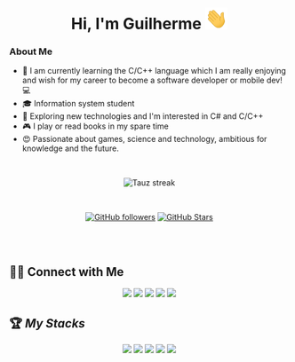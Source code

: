 <!-- <img src="https://raw.githubusercontent.com/Gui-guimaraes/Gui-guimaraes/main/images/gif2.gif" width="100%"> -->

<h1 align="center">Hi, I'm Guilherme <img  src="https://raw.githubusercontent.com/Gui-guimaraes/Gui-guimaraes/main/images/Hi.gif" width="40"> </h1>


 ### About Me 
- 🔭 I am currently learning the C/C++ language which I am really enjoying and wish for my career to become a software developer or mobile dev! 💻
- 🎓 Information system student
- 🤔 Exploring new technologies and I'm interested in C# and C/C++
- 🎮 I play or read books in my spare time
- 😍 Passionate about games, science and technology, ambitious for knowledge and the future.

<br/>
<p align="center">
 <img title="🔥 Get streak stats for your profile at git.io/streak-stats" alt="Tauz streak" src="https://github-readme-streak-stats.herokuapp.com/?user=guilhqueiroz&theme=black-ice&hide_border=true&stroke=0000&background=060A0CD0"/>
</p>
<br/>


<div align="center">
 
  [![GitHub followers](https://img.shields.io/github/followers/Guilhqueiroz?logo=GitHub&style=for-the-badge)](https://github.com/GuilhQueiroz?tab=followers) [![GitHub Stars](https://img.shields.io/github/stars/Guilhqueiroz?logo=github&style=for-the-badge)](https://github.com/GuilhQueiroz)

</div>
<!--
## 📊 My Github Stats
<!--
<br/>
<a href="https://github.com/guilhqueiroz"><img alt="guilh Github Stats" height="180em" src="https://github-readme-stats.vercel.app/api?username=guilhqueiroz&show_icons=true&count_private=true&theme=react&hide_border=true&bg_color=0D1117"/></a>
<a href="https://github.com/guilhqueiroz"><img alt="guilh Top Languages" height="180em" src="https://github-readme-stats.vercel.app/api/top-langs/?username=guilhqueiroz&langs_count=10&count_private=true&layout=compact&theme=react&hide_border=true&bg_color=0D1117&hide=javascript"/></a>
<br/>
<b>Note:</b> Top languages is only a metric of the languages my public code consists of and doesn't reflect experience or skill level.
-->
<br/>
<br/>

## 🤝🏻 Connect with Me
<p align="center">
 <a href="https://www.linkedin.com/in/guilhqueiroz/" target="_blank"><img src="https://img.shields.io/badge/-LinkedIn-%230077B5?style=for-the-badge&logo=linkedin&logoColor=white" target="_blank"></a>
<!-- <a href=" " target="_blank"><img src="https://img.shields.io/badge/Discord-5865F2?logo=discord&logoColor=white&style=for-the-badge" target="_blank"></a> -->
<a href="https://www.instagram.com/guilh.guimaraes/?next=%2F" target="_blank"><img src="https://img.shields.io/badge/Instagram-E4405F?logo=instagram&logoColor=white&style=for-the-badge" target="_blank"></a>
<a href="https://steamcommunity.com/id/Forsem/" target="_blank"><img src="https://img.shields.io/badge/-Steam-black?style=for-the-badge&logo=steam&logoColor=white" target="_blank"></a>
<a href="mailto:guiguimaraes.dev@gmail.com" target="_blank" rel="noopener noreferrer"><img src="https://img.shields.io/badge/Gmail-D14836?style=for-the-badge&logo=gmail&logoColor=white"></a>
<a href="https://stackoverflow.com/users/21372308/forsem" target="_blank" rel="noopener noreferrer"><img src="https://img.shields.io/badge/Stack_Overflow-FE7A16?style=for-the-badge&logo=stack-overflow&logoColor=white"></a>
</p>

## 🏆 ***My Stacks***
<div align="center">
 
 <img src="https://img.shields.io/badge/c%23-%23239120.svg?style=for-the-badge&logo=csharp&logoColor=white">
 <img src="https://img.shields.io/badge/C-00599C?style=for-the-badge&logo=c&logoColor=white"> 
 <img src="https://img.shields.io/badge/C%2B%2B-00599C?style=for-the-badge&logo=c%2B%2B&logoColor=white">
 <img src="https://img.shields.io/badge/GIT-b54e00?style=for-the-badge&logo=git&logoColor=white">
 <img src="https://img.shields.io/badge/VS_Code-007ACC?logo=visual-studio-code&logoColor=white&style=for-the-badge"> 
</div>




<!-- ## 💻 ***Workspace Spec*** -->
